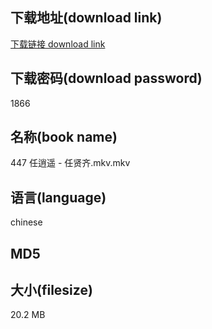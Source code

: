## 下载地址(download link)
[下载链接 download link](https://voluble-croquembouche-d321dc.netlify.app/?s=447+%E4%BB%BB%E9%80%8D%E9%81%A5+-+%E4%BB%BB%E8%B4%A4%E9%BD%90.mkv)

## 下载密码(download password)
1866

## 名称(book name)
447 任逍遥 - 任贤齐.mkv.mkv

## 语言(language)
chinese

## MD5


## 大小(filesize)
20.2 MB
